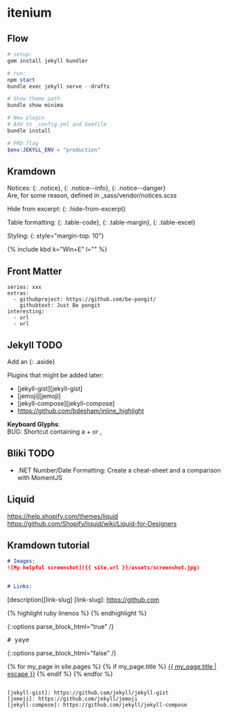 itenium
=======

## Flow

```powershell
# setup:
gem install jekyll bundler

# run:
npm start
bundle exec jekyll serve --drafts

# Show theme path
bundle show minima

# New plugin
# Add to _config.yml and Gemfile
bundle install

# PRD flag
$env:JEKYLL_ENV = "production"
```

## Kramdown

Notices: {: .notice}, {: .notice--info}, {: .notice--danger}  
Are, for some reason, defined in _sass/vendor/notices.scss

Hide from excerpt: {: .hide-from-excerpt}

Table formatting: {: .table-code}, {: .table-margin}, {: .table-excel}

Styling: {: style="margin-top: 10"}

{% include kbd k="Win+E" l="" %}


## Front Matter

```
series: xxx
extras:
  - githubproject: https://github.com/be-pongit/
    githubtext: Just Be pongit
interesting:
  - url
  - url
```

## Jekyll TODO

Add an {: .aside}

Plugins that might be added later:  
- [jekyll-gist][jekyll-gist]
- [jemoji][jemoji]
- [jekyll-compose][jekyll-compose]
- https://github.com/bdesham/inline_highlight

**Keyboard Glyphs**:  
BUG: Shortcut containing a + or ,

## Bliki TODO

- .NET Number/Date Formatting: Create a cheat-sheet and a comparison with MomentJS


Liquid
------
https://help.shopify.com/themes/liquid
https://github.com/Shopify/liquid/wiki/Liquid-for-Designers



Kramdown tutorial
-----------------

```md
# Images:
![My helpful screenshot]({{ site.url }}/assets/screenshot.jpg)


# Links:
```
[description][link-slug]
[link-slug]: https://github.com

{% highlight ruby linenos %}
{% endhighlight %}

{::options parse_block_html="true" /}
<pre># yaye</pre>
{::options parse_block_html="false" /}

{% for my_page in site.pages %}
	{% if my_page.title %}
		<a class="page-link" href="{{ my_page.url | relative_url }}">{{ my_page.title | escape }}</a>
	{% endif %}
{% endfor %}
```

[jekyll-gist]: https://github.com/jekyll/jekyll-gist
[jemoji]: https://github.com/jekyll/jemoji
[jekyll-compose]: https://github.com/jekyll/jekyll-compose
